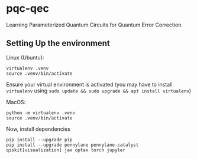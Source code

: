 # pqc-qec

Learning Parameterized Quantum Circuits for Quantum Error Correction.

## Setting Up the environment

Linux (Ubuntu):
```
virtualenv .venv
source .venv/bin/activate
```
Ensure your virtual environment is activated (you may have to install `virtualenv` using `sudo update && sudo upgrade && apt install virtualenv`)

MacOS:
```
python -m virtualenv .venv
source .venv/bin/activate
```

Now, install dependencies 
```
pip install --upgrade pip
pip install --upgrade pennylane pennylane-catalyst qiskit[visualization] jax optax torch jupyter
```